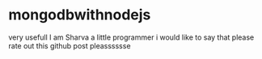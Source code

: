 # mongodbwithnodejs
very usefull
I am Sharva a little programmer
i would like to say that please rate out this github post pleasssssse
